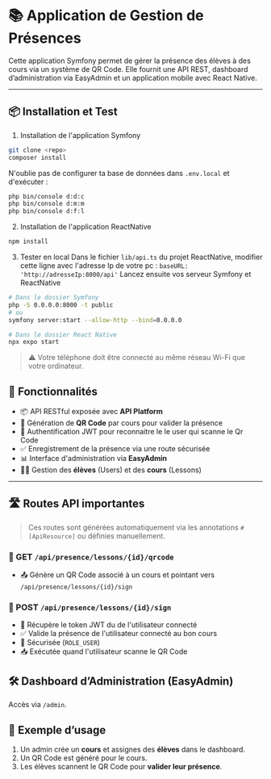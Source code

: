 # 📚 Application de Gestion de Présences

Cette application Symfony permet de gérer la présence des élèves à des cours via un système de QR Code. 
Elle fournit une API REST, dashboard d’administration via EasyAdmin et un application mobile avec React Native.

---

## 📦 Installation et Test

1. Installation de l'application Symfony  
```bash
git clone <repo>
composer install
```

N'oublie pas de configurer ta base de données dans `.env.local` et d'exécuter :  
```bash
php bin/console d:d:c
php bin/console d:m:m
php bin/console d:f:l
```

2. Installation de l'application ReactNative
```bash
npm install
```  

3. Tester en local
Dans le fichier `lib/api.ts` du projet ReactNative, modifier cette ligne avec l'adresse Ip de votre pc :
`baseURL: 'http://adresseIp:8000/api'`
Lancez ensuite vos serveur Symfony et ReactNative
```bash
# Dans le dossier Symfony
php -S 0.0.0.0:8000 -t public
# ou
symfony server:start --allow-http --bind=0.0.0.0

# Dans le dossier React Native
npx expo start
```
> ⚠️ Votre téléphone doit être connecté au même réseau Wi-Fi que votre ordinateur.

## 🚀 Fonctionnalités

- 📦 API RESTful exposée avec **API Platform**
- 📸 Génération de **QR Code** par cours pour valider la présence
- 📝 Authentification JWT pour reconnaitre le le user qui scanne le Qr Code
- ✅ Enregistrement de la présence via une route sécurisée
- 📊 Interface d'administration via **EasyAdmin**
- 🧑‍🎓 Gestion des **élèves** (Users) et des **cours** (Lessons)

---

## 🛣️ Routes API importantes

> Ces routes sont générées automatiquement via les annotations `#[ApiResource]` ou définies manuellement.

### 📸 GET `/api/presence/lessons/{id}/qrcode`

- 📤 Génère un QR Code associé à un cours et pointant vers `/api/presence/lessons/{id}/sign`

### 🔐 POST `/api/presence/lessons/{id}/sign`

- 📝 Récupère le token JWT du de l'utilisateur connecté
- ✅ Valide la présence de l'utilisateur connecté au bon cours
- 🔐 Sécurisée (`ROLE_USER`)
- 📥 Exécutée quand l'utilisateur scanne le QR Code

## 🛠️ Dashboard d’Administration (EasyAdmin)

Accès via `/admin`.

## 🧪 Exemple d’usage

1. Un admin crée un **cours** et assignes des **élèves** dans le dashboard.
2. Un QR Code est généré pour le cours.
3. Les élèves scannent le QR Code pour **valider leur présence**.
